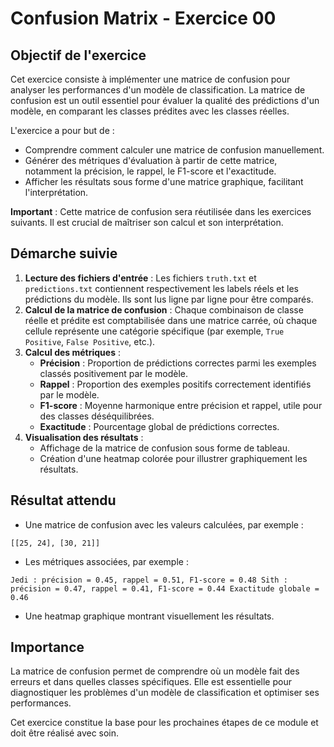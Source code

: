 # Confusion Matrix - Exercice 00

## Objectif de l'exercice

Cet exercice consiste à implémenter une matrice de confusion pour analyser les performances d'un modèle de classification. La matrice de confusion est un outil essentiel pour évaluer la qualité des prédictions d'un modèle, en comparant les classes prédites avec les classes réelles.

L'exercice a pour but de :
- Comprendre comment calculer une matrice de confusion manuellement.
- Générer des métriques d'évaluation à partir de cette matrice, notamment la précision, le rappel, le F1-score et l'exactitude.
- Afficher les résultats sous forme d'une matrice graphique, facilitant l'interprétation.

**Important** : Cette matrice de confusion sera réutilisée dans les exercices suivants. Il est crucial de maîtriser son calcul et son interprétation.

## Démarche suivie

1. **Lecture des fichiers d'entrée** : Les fichiers `truth.txt` et `predictions.txt` contiennent respectivement les labels réels et les prédictions du modèle. Ils sont lus ligne par ligne pour être comparés.
2. **Calcul de la matrice de confusion** : Chaque combinaison de classe réelle et prédite est comptabilisée dans une matrice carrée, où chaque cellule représente une catégorie spécifique (par exemple, `True Positive`, `False Positive`, etc.).
3. **Calcul des métriques** :
   - **Précision** : Proportion de prédictions correctes parmi les exemples classés positivement par le modèle.
   - **Rappel** : Proportion des exemples positifs correctement identifiés par le modèle.
   - **F1-score** : Moyenne harmonique entre précision et rappel, utile pour des classes déséquilibrées.
   - **Exactitude** : Pourcentage global de prédictions correctes.
4. **Visualisation des résultats** :
   - Affichage de la matrice de confusion sous forme de tableau.
   - Création d'une heatmap colorée pour illustrer graphiquement les résultats.

## Résultat attendu

- Une matrice de confusion avec les valeurs calculées, par exemple :
```
[[25, 24], [30, 21]]
```

- Les métriques associées, par exemple :

```
Jedi : précision = 0.45, rappel = 0.51, F1-score = 0.48 Sith : précision = 0.47, rappel = 0.41, F1-score = 0.44 Exactitude globale = 0.46
```

- Une heatmap graphique montrant visuellement les résultats.

## Importance

La matrice de confusion permet de comprendre où un modèle fait des erreurs et dans quelles classes spécifiques. Elle est essentielle pour diagnostiquer les problèmes d'un modèle de classification et optimiser ses performances.

Cet exercice constitue la base pour les prochaines étapes de ce module et doit être réalisé avec soin.
